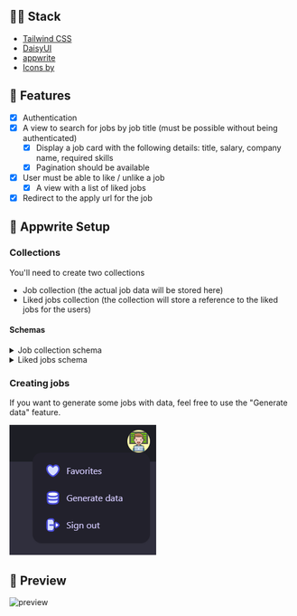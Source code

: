 ## 👨‍💻 Stack

- [Tailwind CSS](https://tailwindcss.com/)
- [DaisyUI](https://daisyui.com/)
- [appwrite](https://appwrite.io/)
- [Icons by](https://app.streamlinehq.com/icons)

## 📑 Features

- [x] Authentication
- [x] A view to search for jobs by job title (must be possible without being authenticated)
  - [x] Display a job card with the following details: title, salary, company name, required skills
  - [x] Pagination should be available
- [x] User must be able to like / unlike a job
  - [x] A view with a list of liked jobs
- [x] Redirect to the apply url for the job

## 🤲 Appwrite Setup

### Collections

You'll need to create two collections

- Job collection (the actual job data will be stored here)
- Liked jobs collection (the collection will store a reference to the liked jobs for the users)

#### Schemas

<details>
<summary>Job collection schema</summary>
```json
{
    "$id": "620ab664318e3c4f4e15",
    "$read": [
        "role:all"
    ],
    "$write": [
        "role:all"
    ],
    "name": "jobs",
    "enabled": true,
    "permission": "collection",
    "attributes": [
        {
            "key": "companyName",
            "type": "string",
            "status": "available",
            "required": true,
            "array": false,
            "size": 255,
            "default": null
        },
        {
            "key": "createdAt",
            "type": "string",
            "status": "available",
            "required": true,
            "array": false,
            "size": 255,
            "default": null
        },
        {
            "key": "title",
            "type": "string",
            "status": "available",
            "required": true,
            "array": false,
            "size": 255,
            "default": null
        },
        {
            "key": "salary",
            "type": "string",
            "status": "available",
            "required": false,
            "array": false,
            "size": 255,
            "default": null
        },
        {
            "key": "skills",
            "type": "string",
            "status": "available",
            "required": true,
            "array": true,
            "size": 255,
            "default": null
        },
        {
            "key": "applyLink",
            "type": "string",
            "status": "available",
            "required": true,
            "array": false,
            "size": 255,
            "default": null
        }
    ],
    "indexes": [
        {
            "key": "title",
            "type": "fulltext",
            "status": "available",
            "attributes": [
                "title"
            ],
            "orders": [
                "ASC"
            ]
        }
    ]
}
```
</details>
<details>
<summary> Liked jobs schema</summary>
```json
{
    "$id": "620d7785cc50bea6a8d3",
    "$read": [],
    "$write": [],
    "name": "liked_jobs",
    "enabled": true,
    "permission": "document",
    "attributes": [
        {
            "key": "jobId",
            "type": "string",
            "status": "available",
            "required": true,
            "array": false,
            "size": 255,
            "default": null
        },
        {
            "key": "userId",
            "type": "string",
            "status": "available",
            "required": false,
            "array": false,
            "size": 255,
            "default": null
        }
    ],
    "indexes": [
        {
            "key": "userId",
            "type": "key",
            "status": "available",
            "attributes": [
                "userId"
            ],
            "orders": [
                "ASC"
            ]
        }
    ]
}
```
</details>

### Creating jobs

If you want to generate some jobs with data, feel free to use the "Generate data" feature.

![preview](assets/generate_data.png)

## 🌟 Preview

![preview](assets/preview.gif)

